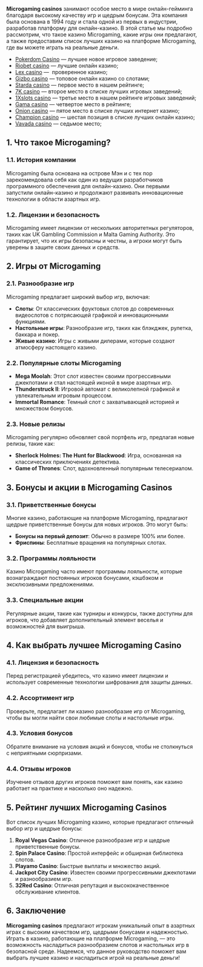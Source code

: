 **Microgaming casinos** занимают особое место в мире онлайн-гейминга благодаря высокому качеству игр и щедрым бонусам. Эта компания была основана в 1994 году и стала одной из первых в индустрии, разработав платформу для онлайн-казино. В этой статье мы подробно рассмотрим, что такое казино Microgaming, какие игры они предлагают, а также предоставим список лучших казино на платформе Microgaming, где вы можете играть на реальные деньги.

* [Pokerdom Casino](https://brandplay.link/FwVc4f) — лучшее новое игровое заведение;
* [Riobet casino](https://brandplay.link/TnjsxFvH) — лучшие онлайн казино;
* [Lex casino](https://brandplay.link/VMqNXPFs) —  проверенное казино;
* [Gizbo casino](https://brandplay.link/rvzLrVLp) — топовое онлайн казино со слотами;
* [Starda casino](https://brandplay.link/HDcDrxLk) — первое место в нашем рейтинге;
* [7K casino](https://brandplay.link/dd46bNgD) — второе место в списке лучших игровых заведений;
* [1Xslots casino](https://brandplay.link/J2ZbqMPZ) — третье место в нашем рейтинге игровых заведений;
* [Gama casino](https://brandplay.link/RD52jZbL) — четвертое место в рейтинге;
* [Onion casino](https://brandplay.link/8LcS6Djb) — пятое место в списке лучших интернет казино;
* [Champion casino](https://temon-gter.cfd/go/9n8?p56190p303844p3509t17502) — шестая позиция в списке лучших онлайн казино;
* [Vavada casino](https://vavadapartner.pro/?promo=75590753-cc8b-4c4a-8d71-99b7a2293439-jud\&target=register) — седьмое место;



## 1. Что такое Microgaming?

### 1.1. История компании

Microgaming была основана на острове Мэн и с тех пор зарекомендовала себя как один из ведущих разработчиков программного обеспечения для онлайн-казино. Они первыми запустили онлайн-казино и продолжают развивать инновационные технологии в области азартных игр.

### 1.2. Лицензии и безопасность

Microgaming имеет лицензии от нескольких авторитетных регуляторов, таких как UK Gambling Commission и Malta Gaming Authority. Это гарантирует, что их игры безопасны и честны, а игроки могут быть уверены в защите своих данных и средств.

## 2. Игры от Microgaming

### 2.1. Разнообразие игр

Microgaming предлагает широкий выбор игр, включая:

* **Слоты**: От классических фруктовых слотов до современных видеослотов с потрясающей графикой и инновационными функциями.
* **Настольные игры**: Разнообразие игр, таких как блэкджек, рулетка, баккара и покер.
* **Живые казино**: Игры с живыми дилерами, которые создают атмосферу настоящего казино.

### 2.2. Популярные слоты Microgaming

* **Mega Moolah**: Этот слот известен своими прогрессивными джекпотами и стал настоящей иконой в мире азартных игр.
* **Thunderstruck II**: Игровой автомат с великолепной графикой и увлекательным игровым процессом.
* **Immortal Romance**: Темный слот с захватывающей историей и множеством бонусов.

### 2.3. Новые релизы

Microgaming регулярно обновляет свой портфель игр, предлагая новые релизы, такие как:

* **Sherlock Holmes: The Hunt for Blackwood**: Игра, основанная на классических приключениях детектива.
* **Game of Thrones**: Слот, вдохновленный популярным телесериалом.

## 3. Бонусы и акции в Microgaming Casinos

### 3.1. Приветственные бонусы

Многие казино, работающие на платформе Microgaming, предлагают щедрые приветственные бонусы для новых игроков. Это могут быть:

* **Бонусы на первый депозит**: Обычно в размере 100% или более.
* **Фриспины**: Бесплатные вращения на популярных слотах.

### 3.2. Программы лояльности

Казино Microgaming часто имеют программы лояльности, которые вознаграждают постоянных игроков бонусами, кэшбэком и эксклюзивными предложениями.

### 3.3. Специальные акции

Регулярные акции, такие как турниры и конкурсы, также доступны для игроков, что добавляет дополнительный элемент веселья и возможностей для выигрыша.

## 4. Как выбрать лучшее Microgaming Casino

### 4.1. Лицензия и безопасность

Перед регистрацией убедитесь, что казино имеет лицензии и использует современные технологии шифрования для защиты данных.

### 4.2. Ассортимент игр

Проверьте, предлагает ли казино разнообразие игр от Microgaming, чтобы вы могли найти свои любимые слоты и настольные игры.

### 4.3. Условия бонусов

Обратите внимание на условия акций и бонусов, чтобы не столкнуться с неприятными сюрпризами.

### 4.4. Отзывы игроков

Изучение отзывов других игроков поможет вам понять, как казино работает на практике и насколько оно надежно.

## 5. Рейтинг лучших Microgaming Casinos

Вот список лучших Microgaming казино, которые предлагают отличный выбор игр и щедрые бонусы:

1. **Royal Vegas Casino**: Отличное разнообразие игр и щедрые приветственные бонусы.
2. **Spin Palace Casino**: Простой интерфейс и обширная библиотека слотов.
3. **Playamo Casino**: Быстрые выплаты и множество акций.
4. **Jackpot City Casino**: Известен своими прогрессивными джекпотами и разнообразием игр.
5. **32Red Casino**: Отличная репутация и высококачественное обслуживание клиентов.

## 6. Заключение

**Microgaming casinos** предлагают игрокам уникальный опыт в азартных играх с высоким качеством игр, щедрыми бонусами и надежностью. Играть в казино, работающие на платформе Microgaming, — это возможность насладиться разнообразием слотов и настольных игр в безопасной среде. Надеемся, что данное руководство поможет вам выбрать лучшее казино и насладиться игрой на реальные деньги!
